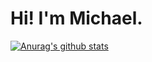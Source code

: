 # Hi! I'm Michael.

[![Anurag's github stats](https://izmichael-github-stats.vercel.app/api?username=izmichael&show_icons=true)](https://github.com/anuraghazra/github-readme-stats)
